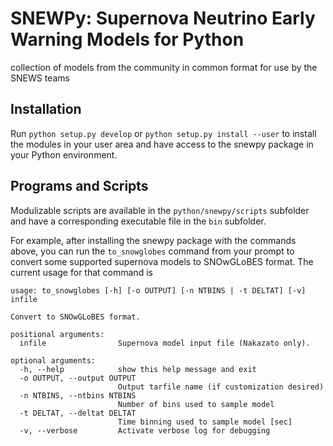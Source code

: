 # SNEWPy: Supernova Neutrino Early Warning Models for Python
collection of models from the community in common format for use by the SNEWS teams

## Installation

Run `python setup.py develop` or `python setup.py install --user` to install the modules in your user area and have access to the snewpy package in your Python environment.

## Programs and Scripts
Modulizable scripts are available in the `python/snewpy/scripts` subfolder and have a corresponding executable file in the `bin` subfolder.

For example, after installing the snewpy package with the commands above, you can run the `to_snowglobes` command from your prompt to convert some supported supernova models to SNOwGLoBES format. The current usage for that command is

```
usage: to_snowglobes [-h] [-o OUTPUT] [-n NTBINS | -t DELTAT] [-v] infile

Convert to SNOwGLoBES format.

positional arguments:
  infile                Supernova model input file (Nakazato only).

optional arguments:
  -h, --help            show this help message and exit
  -o OUTPUT, --output OUTPUT
                        Output tarfile name (if customization desired)
  -n NTBINS, --ntbins NTBINS
                        Number of bins used to sample model
  -t DELTAT, --deltat DELTAT
                        Time binning used to sample model [sec]
  -v, --verbose         Activate verbose log for debugging
```
